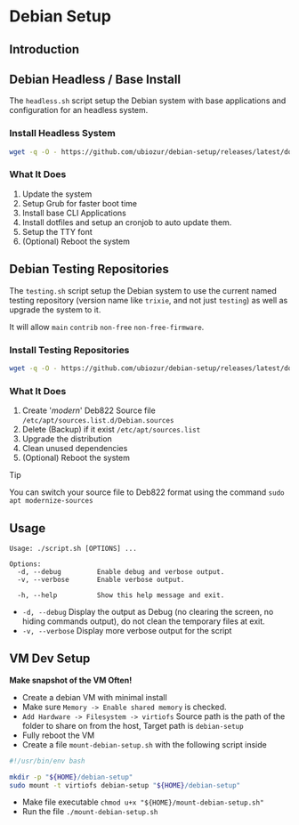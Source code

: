 # Debian Setup


## Introduction


## Debian Headless / Base Install

The `headless.sh` script setup the Debian system with base applications and configuration for an headless system.

### Install Headless System

```bash
wget -q -O - https://github.com/ubiozur/debian-setup/releases/latest/download/headless.sh | bash
```

### What It Does

1. Update the system
2. Setup Grub for faster boot time
3. Install base CLI Applications
4. Install dotfiles and setup an cronjob to auto update them.
5. Setup the TTY font
6. (Optional) Reboot the system


## Debian Testing Repositories

The `testing.sh` script setup the Debian system to use the current named testing repository (version name like `trixie`, and not just `testing`) as well as upgrade the system to it.

It will allow `main` `contrib` `non-free` `non-free-firmware`.

### Install Testing Repositories

```bash
wget -q -O - https://github.com/ubiozur/debian-setup/releases/latest/download/testing.sh | bash
```

### What It Does

1. Create '*modern*' Deb822 Source file `/etc/apt/sources.list.d/Debian.sources`
2. Delete (Backup) if it exist `/etc/apt/sources.list`
3. Upgrade the distribution
4. Clean unused dependencies
5. (Optional) Reboot the system

> [!TIP]
> You can switch your source file to Deb822 format using the command `sudo apt modernize-sources`

## Usage

```
Usage: ./script.sh [OPTIONS] ...

Options:
  -d, --debug         Enable debug and verbose output.
  -v, --verbose       Enable verbose output.

  -h, --help          Show this help message and exit.
```

* `-d, --debug` Display the output as Debug (no clearing the screen, no hiding commands output), do not clean the temporary files at exit.
* `-v, --verbose` Display more verbose output for the script

## VM Dev Setup

**Make snapshot of the VM Often!**

* Create a debian VM with minimal install
* Make sure `Memory -> Enable shared memory` is checked.
* `Add Hardware -> Filesystem -> virtiofs` Source path is the path of the folder to share on from the host, Target path is `debian-setup`
* Fully reboot the VM
* Create a file `mount-debian-setup.sh` with the following script inside

```bash
#!/usr/bin/env bash

mkdir -p "${HOME}/debian-setup"
sudo mount -t virtiofs debian-setup "${HOME}/debian-setup"
```

* Make file executable `chmod u+x "${HOME}/mount-debian-setup.sh"`
* Run the file `./mount-debian-setup.sh`
